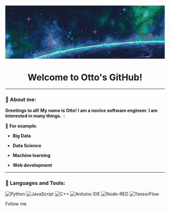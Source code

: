 ![Header](https://github.com/Ottobiss/Ottobiss/blob/main/assets/header.jpg)
<h1 align="center">Welcome to Otto's GitHub!</h1>

---

### :memo: About me:

**Greetings to all! My name is Otto! I am a novice software engineer. I am interested in many things.** :bulb:

:pushpin: **For example**:

- **Big Data**

- **Data Science**

- **Machine learning**

- **Web development**

---

### :hammer: Languages and Tools:
![Python](https://img.shields.io/badge/-Python-474747?style=for-the-badge&logo=python&logoColor=038eff)
![JavaScript](https://img.shields.io/badge/-JavaScript-474747?style=for-the-badge&logo=javascript&logoColor=ffb803)
![C++](https://img.shields.io/badge/-C++-474747?style=for-the-badge&logo=C%2b%2b&logoColor=6296CC)
![Arduino IDE](https://img.shields.io/badge/-Arduino-474747?style=for-the-badge&logo=arduino&logoColor=12e0dd)
![Node-RED](https://img.shields.io/badge/-NodeRED-474747?style=for-the-badge&logo=nodered&logoColor=c90d06)
![TensorFlow](https://img.shields.io/badge/-TensorFlow-474747?style=for-the-badge&logo=tensorflow&logoColor=ff8c00)

Follow me